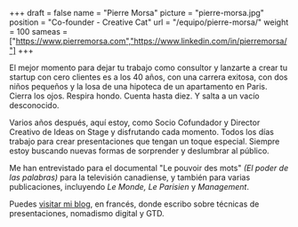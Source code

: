 +++
draft		= false
name		= "Pierre Morsa"
picture		= "pierre-morsa.jpg"
position 	= "Co-founder - Creative Cat"
url			= "/equipo/pierre-morsa/"
weight		= 100
sameas		= ["https://www.pierremorsa.com","https://www.linkedin.com/in/pierremorsa/"]
+++

El mejor momento para dejar tu trabajo como consultor y lanzarte a crear tu startup con cero clientes es a los 40 años, con una carrera exitosa, con dos niños pequeños y la losa de una hipoteca de un apartamento en Paris. Cierra los ojos. Respira hondo. Cuenta hasta diez. Y salta a un vacío desconocido.

Varios años después, aquí estoy, como Socio Cofundador y Director Creativo de Ideas on Stage y disfrutando cada momento. Todos los días trabajo para crear presentaciones que tengan un toque especial. Siempre estoy buscando nuevas formas de sorprender y deslumbrar al público.

Me han entrevistado para el documental "Le pouvoir des mots" *(El poder de las palabras)* para la televisión canadiense, y también para varias publicaciones, incluyendo *Le Monde, Le Parisien* y *Management*.

Puedes [visitar mi blog](https://www.pierremorsa.com/), en francés, donde escribo sobre técnicas de presentaciones, nomadismo digital y GTD.
